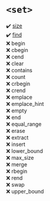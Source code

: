 # `<set>`
:heavy_check_mark: [size](size.md)  
:heavy_check_mark: [find](find.md)
<br>:x: begin  
:x: cbegin  
:x: cend  
:x: clear  
:x: contains  
:x: count  
:x: crbegin  
:x: crend  
:x: emplace  
:x: emplace_hint  
:x: empty  
:x: end  
:x: equal_range  
:x: erase  
:x: extract  
:x: insert  
:x: lower_bound  
:x: max_size  
:x: merge  
:x: rbegin  
:x: rend  
:x: swap  
:x: upper_bound  
